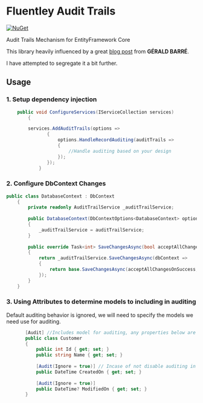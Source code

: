 
# Fluentley Audit Trails
[![NuGet](https://img.shields.io/nuget/v/Nuget.Core.svg)](https://www.nuget.org/packages/Fluentley.EntityFrameWork.AuditTrails.Services/)

Audit Trails Mechanism for EntityFramework Core


This library heavily influenced by a great [blog post](https://www.meziantou.net/2017/08/14/entity-framework-core-history-audit-table) from **GÉRALD BARRÉ**.

I have attempted to segregate it a bit further.

## Usage
### 1. Setup dependency injection
```csharp
	public void ConfigureServices(IServiceCollection services)
        {

		services.AddAuditTrails(options =>
	           {
	               options.HandleRecordAuditing(auditTrails =>
	               {
	                   //Handle auditing based on your design
	               });
	           });
	        }
```
### 2. Configure DbContext Changes
```csharp
public class DatabaseContext : DbContext
    {
        private readonly AuditTrailService _auditTrailService;
 
        public DatabaseContext(DbContextOptions<DatabaseContext> options, AuditTrailService auditTrailService) : base(options)
        {
            _auditTrailService = auditTrailService;
        }
 
        public override Task<int> SaveChangesAsync(bool acceptAllChangesOnSuccess, CancellationToken cancellationToken = new CancellationToken())
        {
            return _auditTrailService.SaveChangesAsync(dbContext =>
            {
                return base.SaveChangesAsync(acceptAllChangesOnSuccess, cancellationToken);
            });
        }
    }
```
### 3. Using Attributes to determine models to including in auditing
Default auditing behavior is ignored, we will need to specify the models we need use for auditing.

```csharp
	   [Audit] //Includes model for auditing, any properties below are included.
	   public class Customer
	   {
	       public int Id { get; set; }
	       public string Name { get; set; }
	 
	       [Audit(Ignore = true)] // Incase of not disable auditing in property please use ignore.
	       public DateTime CreatedOn { get; set; }
	 
	       [Audit(Ignore = true)]
	       public DateTime? ModifiedOn { get; set; }
	   }
``` 

